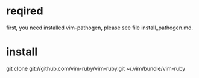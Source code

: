 # reqired
first, you need installed vim-pathogen, please see file install_pathogen.md.  
# install
git clone git://github.com/vim-ruby/vim-ruby.git ~/.vim/bundle/vim-ruby
